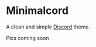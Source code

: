 # Minimalcord
A clean and simple [Discord](https://discord.com/ "Discord") theme.

Pics coming soon
